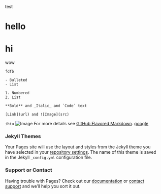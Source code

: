 test
# hello

# hi

wow

```
fdfb

- Bulleted
- List

1. Numbered
2. List

**Bold** and _Italic_ and `Code` text

[Link](url) and ![Image](src)
```
`ihiu`
![Image](https://upload.wikimedia.org/wikipedia/commons/thumb/6/69/LetterE.svg/1200px-LetterE.svg.png)
For more details see [GitHub Flavored Markdown](https://guides.github.com/features/mastering-markdown/).
[google](www.google.com)
### Jekyll Themes

Your Pages site will use the layout and styles from the Jekyll theme you have selected in your [repository settings](https://github.com/amewatson/e/settings/pages). The name of this theme is saved in the Jekyll `_config.yml` configuration file.

### Support or Contact

Having trouble with Pages? Check out our [documentation](https://docs.github.com/categories/github-pages-basics/) or [contact support](https://support.github.com/contact) and we’ll help you sort it out.
